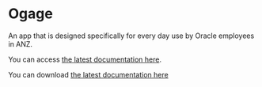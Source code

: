 # Ogage

An app that is designed specifically for every day use by Oracle employees in ANZ.

You can access [the latest documentation here](docs/).

You can download [the latest documentation here](docs/latest.zip)
